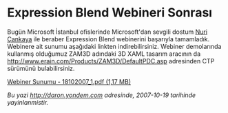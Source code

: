 # Expression Blend Webineri Sonrası
Bugün Microsoft İstanbul ofislerinde Microsoft'dan sevgili dostum [Nuri
Çankaya](http://www.nuricankaya.com) ile beraber Expression Blend
webinerini başarıyla tamamladık. Webinere ait sunumu aşağıdaki linkten
indirebilirsiniz. Webiner demolarında kullanmış olduğumuz ZAM3D adındaki
3D XAML tasarım aracının da
<http://www.erain.com/Products/ZAM3D/DefaultPDC.asp> adresinden CTP
sürümünü bulabilirsiniz.

[Webiner Sunumu - 18102007\_1.pdf (1,17
MB)](media/Expression_Blend_Webineri_Sonrasi/18102007_1.pdf)



*Bu yazi http://daron.yondem.com adresinde, 2007-10-19 tarihinde yayinlanmistir.*
